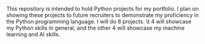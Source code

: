 This repository is intended to hold Python projects for my portfolio. I plan on showing these projects to future recruiters to demonstrate my proficiency in the Python programming language. I will do 8 projects. \t 4 will showcase my Python skills in general, and the other 4 will showcase my machine learning and AI skills. 
